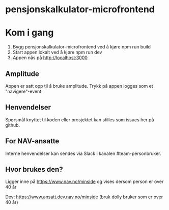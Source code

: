 # pensjonskalkulator-microfrontend

# Kom i gang

1. Bygg pensjonskalkulator-microfrontend ved å kjøre npm run build
2. Start appen lokalt ved å kjøre npm run dev
3. Appen nås på <http://localhost:3000>

## Amplitude

Appen er satt opp til å bruke amplitude. Trykk på appen logges som et "navigere"-event.

## Henvendelser

Spørsmål knyttet til koden eller prosjektet kan stilles som issues her på github.

## For NAV-ansatte

Interne henvendelser kan sendes via Slack i kanalen #team-personbruker.

## Hvor brukes den?

Ligger inne på <https://www.nav.no/minside> og vises dersom person er over 40 år

Dev: <https://www.ansatt.dev.nav.no/minside> (bruk dolly bruker som er over 40 år)
